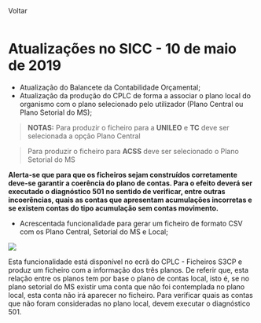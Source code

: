 <div style="width:100%; height:30px"><span onclick="loadMdDoc('atualizacoes', ['btnMenu'],'', null)" class="voltar">Voltar</span></div>

# Atualizações no SICC - 10 de maio de 2019


- Atualização do Balancete da Contabilidade Orçamental;
- Atualização da produção do CPLC de forma a associar o plano local do organismo com o plano selecionado pelo utilizador (Plano Central ou Plano Setorial do MS);

>**NOTAS:** Para produzir o ficheiro para a **UNILEO** e **TC** deve ser selecionada a opção Plano Central

> Para produzir o ficheiro para **ACSS** deve ser selecionado o Plano Setorial do MS

**Alerta-se que para que os ficheiros sejam construídos corretamente deve-se garantir a coerência do plano de contas. Para o efeito deverá ser executado o diagnóstico 501 no sentido de verificar, entre outras incoerências, quais as contas que apresentam acumulações incorretas e se existem contas do tipo acumulação sem contas movimento.**  

- Acrescentada funcionalidade para gerar um ficheiro de formato CSV com os Plano Central, Setorial do MS e Local;

![](https://spmssicc.github.io/pages/markdown/atual_sist_10_mai_9.assets/atual_sist_10_mai_9-fbacc516.png)

Esta funcionalidade está disponível no ecrã do CPLC - Ficheiros S3CP e produz um ficheiro com a informação dos três planos.
De referir que, esta relação entre os planos tem por base o plano de contas local, isto é, se no plano setorial do MS existir uma conta que não foi contemplada no plano local, esta conta não irá aparecer no ficheiro.
Para verificar quais as contas que não foram consideradas no plano local, devem executar o diagnóstico 501.
